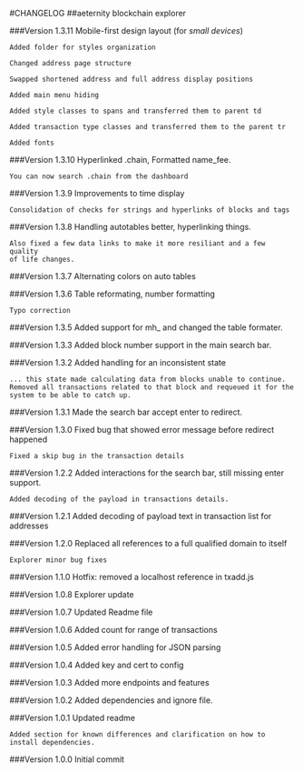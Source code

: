 #CHANGELOG
##aeternity blockchain explorer


###Version 1.3.11
    Mobile-first design layout (for _small devices_)
    
    Added folder for styles organization

    Changed address page structure

    Swapped shortened address and full address display positions

    Added main menu hiding

    Added style classes to spans and transferred them to parent td

    Added transaction type classes and transferred them to the parent tr

    Added fonts


###Version 1.3.10
    Hyperlinked .chain, Formatted name_fee.

    You can now search .chain from the dashboard

###Version 1.3.9
    Improvements to time display

    Consolidation of checks for strings and hyperlinks of blocks and tags

###Version 1.3.8
    Handling autotables better, hyperlinking things.

    Also fixed a few data links to make it more resiliant and a few quality
    of life changes.

###Version 1.3.7
    Alternating colors on auto tables

###Version 1.3.6
    Table reformating, number formatting
    
    Typo correction

###Version 1.3.5
    Added support for mh_ and changed the table formater.

###Version 1.3.3
    Added block number support in the main search bar.

###Version 1.3.2
    Added handling for an inconsistent state
    
    ... this state made calculating data from blocks unable to continue.
    Removed all transactions related to that block and requeued it for the
    system to be able to catch up.

###Version 1.3.1
    Made the search bar accept enter to redirect.

###Version 1.3.0
    Fixed bug that showed error message before redirect happened

    Fixed a skip bug in the transaction details

###Version 1.2.2
    Added interactions for the search bar, still missing enter support.
    
    Added decoding of the payload in transactions details.

###Version 1.2.1
    Added decoding of payload text in transaction list for addresses

###Version 1.2.0
    Replaced all references to a full qualified domain to itself

    Explorer minor bug fixes

###Version 1.1.0
    Hotfix: removed a localhost reference in txadd.js

###Version 1.0.8
    Explorer update

###Version 1.0.7
    Updated Readme file

###Version 1.0.6
    Added count for range of transactions

###Version 1.0.5
    Added error handling for JSON parsing

###Version 1.0.4
    Added key and cert to config

###Version 1.0.3
    Added more endpoints and features

###Version 1.0.2
    Added dependencies and ignore file.

###Version 1.0.1
    Updated readme
    
    Added section for known differences and clarification on how to install dependencies.

###Version 1.0.0
    Initial commit

